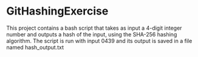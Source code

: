 # GitHashingExercise

This project contains a bash script that takes as input a 4-digit integer number and outputs a hash of the input, using the SHA-256 hashing algorithm.
The script is run with input 0439 and its output is saved in a file named hash_output.txt
